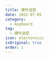 ```yaml
---
title: 硬件选型
date: 2022-07-05
category:
  - keyboard
tag:
  - 硬件选型
icon: electornics
isOriginal: true
order: 1
---
```


